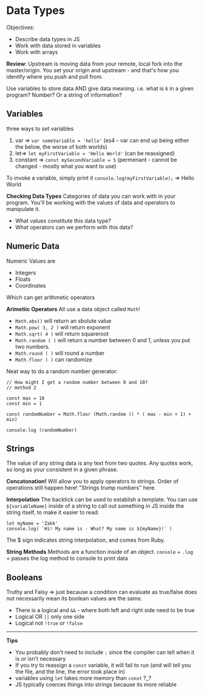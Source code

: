 # Data Types 
Objectives: 
- Describe data types in JS
- Work with data stored in variables 
- Work with arrays 

**Review**:
Upstream is moving data from your remote, local fork into the master/origin. You set your origin and upstream - and that's how you identify where you push and pull from. 

Use variables to store data AND give data meaning. i.e. what is `6` in a given program? Number? Or a string of information? 

## Variables 
three ways to set variables
1. var => `var someVariable = 'hello'` (es4 - var can end up being either the below, the worse of both worlds)
2. let=> `let myFirstVariable = 'Hello World'` (can be reassigned) 
3. constant => `const mySecondVariable = 5` (permenant - cannot be changed - mostly what you want to use)

To invoke a variable, simply print it 
`console.log(myFirstVariable);` => Hello World 

**Checking Data Types**
Categories of data you can work with in your program. You'll be working with the values of data and operators to manipulate it. 
- What values constitute this data type?
- What operators can we perform with this data? 

## Numeric Data
Numeric Values are
- Integers
- Floats
- Coordinates 

Which can get arithmetic operators

**Arimetiic Operators**
All use a data object called `Math`! 
- `Math.abs()` will return an sbolute value 
- `Math.pow( 3, 2 )` will return exponent
- `Math.sqrt( 4 )`  will return squareroot 
- `Math.random ( )` will return a number between 0 and 1, unless you put two numbers. 
- `Math.round ( )` will round a number
- `Math.floor ( )` can randomize 

Neat way to do a random number generator:
```
// How might I get a random number between 0 and 10?
// method 2

const max = 10
const min = 1

const randomNumber = Math.floor (Math.random () * ( max - min + 1) + min)

console.log (randomNumber)
```
## Strings 

The value of any string data is any text from two quotes. Any quotes work, so long as your consistent in a given phrase. 

**Concatonation!** 
Will allow you to apply operators to strings. Order of operations still happen here! "Strings trump numbers" here. 

**Interpolation**
The backtick can be used to establish a template. You can use `${variableName}` inside of a string to call out something in JS inside the string itself, to make it easier to read:

```
let myName = 'Zakk'
console.log( `Hi! My name is - What? My name is ${myName}!` )
```
The $ sign indicates string interpolation, and comes from Ruby. 

**String Methods**
Methods are a function inside of an object. 
`console` + `.log` = passes the log method to console to print data

## Booleans 
Truthy and Falsy => just because a condition can evaluate as true/false does not necessarily mean its boolean values are the same. 
- There is a logical and `&&` - where both left and right side need to be true 
- Logical OR `||` only one side 
- Logical not `!true` or `!false`


---

**Tips** 
- You probably don't need to include `;` since the compiler can tell when it is or isn't necessary 
- If you try to reassign a `const` variable, it will fail to run (and will tell you the file, and the line, the error took place in) 
- variables using `let` takes more memory than `const` ?_?
- JS typically coerces things into strings because its more reliable




